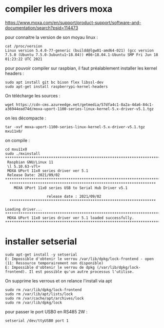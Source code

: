 
# compiler les drivers moxa

https://www.moxa.com/en/support/product-support/software-and-documentation/search?psid=114473

pour connaitre la version de son moyau linux :

```
cat /proc/version
Linux version 5.4.0-77-generic (buildd@lgw01-amd64-021) (gcc version 7.5.0 (Ubuntu 7.5.0-3ubuntu1~18.04)) #86~18.04.1-Ubuntu SMP Fri Jun 18 01:23:22 UTC 2021
```

pour pouvoir compiler sur raspbian, il faut préalablement installer les kernel headers :

```
sudo apt install git bc bison flex libssl-dev
sudo apt-get install raspberrypi-kernel-headers
```

On télécharge les sources :

```
wget https://cdn-cms.azureedge.net/getmedia/57dfa4c1-8a2a-4da6-84c1-a36944ead74d/moxa-uport-1100-series-linux-kernel-5.x-driver-v5.1.tgz
```
on les décompacte :
```
tar -xvf moxa-uport-1100-series-linux-kernel-5.x-driver-v5.1.tgz mxu11x0/
```
on compile :
```
cd mxu11x0
sudo ./mxinstall 
************************************************************************
 Raspbian GNU/Linux 11 
 \l 5.10.63-v7l+
 MOXA UPort 11x0 series driver ver 5.1
 Release Date: 2021/09/02
************************************************************************
  *******************************************************************
    MOXA UPort 11x0 series USB to Serial Hub Driver v5.1      
                                                                     
                   release date : 2021/09/02                        
  *******************************************************************

Loading driver...
************************************************************************
 MOXA UPort 11x0 series driver ver 5.1 loaded successfully.
************************************************************************
```

# installer setserial

```
sudo apt-get install -y setserial
E: Impossible d'obtenir le verrou /var/lib/dpkg/lock-frontend - open (11: Ressource temporairement non disponible)
E: Impossible d'obtenir le verrou de dpkg (/var/lib/dpkg/lock-frontend). Il est possible qu'un autre processus l'utilise.
```
On supprime les verrous et on relance l'install via apt
```
sudo rm /var/lib/dpkg/lock-frontend
sudo rm /var/lib/apt/lists/lock
sudo rm /var/cache/apt/archives/lock
sudo rm /var/lib/dpkg/lock
```
pour passer le port USB0 en RS485 2W :
```
setserial /dev/ttyUSB0 port 1
```
